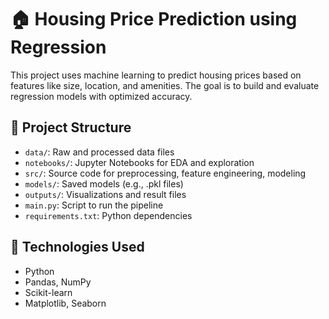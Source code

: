 # 🏠 Housing Price Prediction using Regression

This project uses machine learning to predict housing prices based on features like size, location, and amenities. The goal is to build and evaluate regression models with optimized accuracy.

## 📁 Project Structure

- `data/`: Raw and processed data files
- `notebooks/`: Jupyter Notebooks for EDA and exploration
- `src/`: Source code for preprocessing, feature engineering, modeling
- `models/`: Saved models (e.g., .pkl files)
- `outputs/`: Visualizations and result files
- `main.py`: Script to run the pipeline
- `requirements.txt`: Python dependencies

## 🔧 Technologies Used
- Python
- Pandas, NumPy
- Scikit-learn
- Matplotlib, Seaborn
